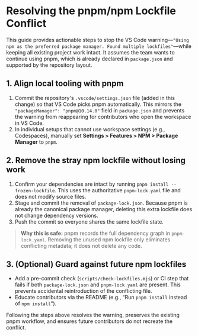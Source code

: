 # Resolving the pnpm/npm Lockfile Conflict

This guide provides actionable steps to stop the VS Code warning—`"Using npm as the preferred package manager. Found multiple lockfiles"`—while keeping all existing project work intact. It assumes the team wants to continue using pnpm, which is already declared in `package.json` and supported by the repository layout.

## 1. Align local tooling with pnpm
1. Commit the repository's `.vscode/settings.json` file (added in this change) so that VS Code picks pnpm automatically. This mirrors the `"packageManager": "pnpm@10.14.0"` field in `package.json` and prevents the warning from reappearing for contributors who open the workspace in VS Code.
2. In individual setups that cannot use workspace settings (e.g., Codespaces), manually set **Settings > Features > NPM > Package Manager** to `pnpm`.

## 2. Remove the stray npm lockfile without losing work
1. Confirm your dependencies are intact by running `pnpm install --frozen-lockfile`. This uses the authoritative `pnpm-lock.yaml` file and does not modify source files.
2. Stage and commit the removal of `package-lock.json`. Because pnpm is already the canonical package manager, deleting this extra lockfile does not change dependency versions.
3. Push the commit so everyone shares the same lockfile state.

> **Why this is safe:** pnpm records the full dependency graph in `pnpm-lock.yaml`. Removing the unused npm lockfile only eliminates conflicting metadata; it does not delete any code.

## 3. (Optional) Guard against future npm lockfiles
- Add a pre-commit check (`scripts/check-lockfiles.mjs`) or CI step that fails if both `package-lock.json` and `pnpm-lock.yaml` are present. This prevents accidental reintroduction of the conflicting file.
- Educate contributors via the README (e.g., “Run `pnpm install` instead of `npm install`”).

Following the steps above resolves the warning, preserves the existing pnpm workflow, and ensures future contributors do not recreate the conflict.